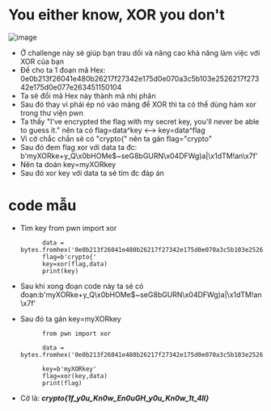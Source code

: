 # You either know, XOR you don't
![image](https://user-images.githubusercontent.com/128831586/231473882-1b080930-4baf-4d01-a624-03ca2ea891c3.png)
- Ở challenge này sẻ giúp bạn trau dồi và năng cao khả năng làm việc với XOR của bạn
- Đề cho ta 1 đoạn mã Hex: 0e0b213f26041e480b26217f27342e175d0e070a3c5b103e2526217f27342e175d0e077e263451150104
- Ta sẻ đổi mã Hex này thành mã nhị phân
- Sau đó thay vì phải ép nó vào mảng để XOR thì ta có thể dùng hàm xor trong thư viện pwn
- Ta thấy "I've encrypted the flag with my secret key, you'll never be able to guess it." nên ta có flag=data^key <--> key=data^flag
- Vì cờ chắc chắn sẻ có "crypto{" nên ta gán flag="crypto"
- Sau đó đem flag xor với data ta đc: b'myXORke+y_Q\x0bHOMe$~seG8bGURN\x04DFWg)a|\x1dTM!an\x7f'
- Nên ta doán key=myXORkey
- Sau đó xor key với data ta sẻ tìm đc đáp án
# code mẫu
- Tìm key
            from pwn import xor

            data = bytes.fromhex('0e0b213f26041e480b26217f27342e175d0e070a3c5b103e2526217f27342e175d0e077e263451150104')
            flag=b'crypto{'
            key=xor(flag,data)
            print(key)

- Sau khi xong đoạn code này ta sẻ có đoạn:b'myXORke+y_Q\x0bHOMe$~seG8bGURN\x04DFWg)a|\x1dTM!an\x7f'
- Sau đó ta gán key=myXORkey

            from pwn import xor

            data = bytes.fromhex('0e0b213f26041e480b26217f27342e175d0e070a3c5b103e2526217f27342e175d0e077e263451150104')

            key=b'myXORkey'
            flag=xor(key,data)
            print(flag)

- Cờ là: ***crypto{1f_y0u_Kn0w_En0uGH_y0u_Kn0w_1t_4ll}***
